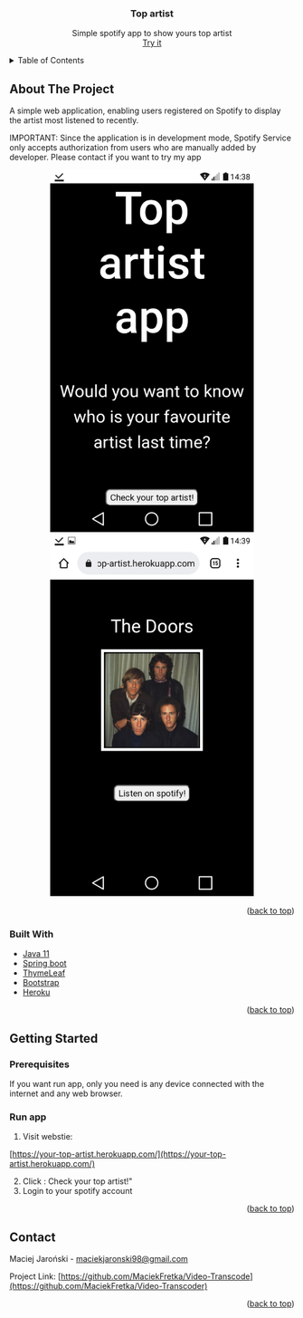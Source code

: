 <div id="top"></div>
<!--
*** Thanks for checking out the Best-README-Template. If you have a suggestion
*** that would make this better, please fork the repo and create a pull request
*** or simply open an issue with the tag "enhancement".
*** Don't forget to give the project a star!
*** Thanks again! Now go create something AMAZING! :D
-->



<!-- PROJECT SHIELDS -->
<!--
*** I'm using markdown "reference style" links for readability.
*** Reference links are enclosed in brackets [ ] instead of parentheses ( ).
*** See the bottom of this document for the declaration of the reference variables
*** for contributors-url, forks-url, etc. This is an optional, concise syntax you may use.
*** https://www.markdownguide.org/basic-syntax/#reference-style-links
-->

<!-- PROJECT LOGO -->

<div align="center">

<h3 align="center">Top artist</h3>

  <p align="center">
    Simple spotify app to show yours top artist
    <br />
    <a href="https://your-top-artist.herokuapp.com/">Try it</a>

  </p>
</div>



<!-- TABLE OF CONTENTS -->
<details>
  <summary>Table of Contents</summary>
  <ol>
    <li>
      <a href="#about-the-project">About The Project</a>
      <ul>
        <li><a href="#built-with">Built With</a></li>
      </ul>
    </li>
    <li>
      <a href="#getting-started">Getting Started</a>
      <ul>
        <li><a href="#prerequisites">Prerequisites</a></li>
        <li><a href="#installation">Installation</a></li>
      </ul>
    </li>
    <li><a href="#contact">Contact</a></li>
  </ol>
</details>



<!-- ABOUT THE PROJECT -->
## About The Project


A simple web application, enabling users registered on Spotify to display the artist most listened to recently.


IMPORTANT: Since the application is in development mode, Spotify Service only accepts authorization from users who are manually added by developer.
Please contact if you want to try my app

<p align="center">
  <img src="1.png" style="width:360px; height:640px;" />
<img src="2.png" style="width:360px; height:640px;" />
  </p>


<p align="right">(<a href="#top">back to top</a>)</p>



### Built With

* [Java 11](https://docs.oracle.com/en/java/javase/11/)
* [Spring boot](https://spring.io/projects/spring-boot)
* [ThymeLeaf](https://www.thymeleaf.org)
* [Bootstrap](https://getbootstrap.com)
* [Heroku](https://www.heroku.com)

<p align="right">(<a href="#top">back to top</a>)</p>



<!-- GETTING STARTED -->
## Getting Started



### Prerequisites

If you want run app, only you need is any device connected with the internet and any web browser.
                                
                               


### Run app

1. Visit webstie: 

[https://your-top-artist.herokuapp.com/](https://your-top-artist.herokuapp.com/)


  
2. Click : Check your top artist!"
3. Login to your spotify account

<p align="right">(<a href="#top">back to top</a>)</p>





<!-- CONTACT -->
## Contact

Maciej Jaroński - maciekjaronski98@gmail.com

Project Link: [https://github.com/MaciekFretka/Video-Transcode](https://github.com/MaciekFretka/Video-Transcoder)

<p align="right">(<a href="#top">back to top</a>)</p>
